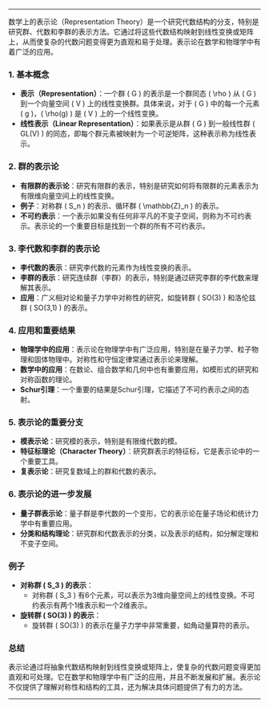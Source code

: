 
---

数学上的表示论（Representation Theory）是一个研究代数结构的分支，特别是研究群、代数和李群的表示方法。它通过将这些代数结构映射到线性变换或矩阵上，从而使复杂的代数问题变得更为直观和易于处理。表示论在数学和物理学中有着广泛的应用。

### 1. **基本概念**
- **表示（Representation）**：一个群 \( G \) 的表示是一个群同态 \( \rho \) 从 \( G \) 到一个向量空间 \( V \) 上的线性变换群。具体来说，对于 \( G \) 中的每一个元素 \( g \)，\( \rho(g) \) 是 \( V \) 上的一个线性变换。
- **线性表示（Linear Representation）**：如果表示是从群 \( G \) 到一般线性群 \( GL(V) \) 的同态，即每个群元素被映射为一个可逆矩阵，这种表示称为线性表示。

### 2. **群的表示论**
- **有限群的表示论**：研究有限群的表示，特别是研究如何将有限群的元素表示为有限维向量空间上的线性变换。
- **例子**：对称群 \( S_n \) 的表示、循环群 \( \mathbb{Z}_n \) 的表示。
- **不可约表示**：一个表示如果没有任何非平凡的不变子空间，则称为不可约表示。表示论的一个重要目标是找到一个群的所有不可约表示。

### 3. **李代数和李群的表示论**
- **李代数的表示**：研究李代数的元素作为线性变换的表示。
- **李群的表示**：研究连续群（李群）的表示，特别是通过研究李群的李代数来理解其表示。
- **应用**：广义相对论和量子力学中对称性的研究，如旋转群 \( SO(3) \) 和洛伦兹群 \( SO(3,1) \) 的表示。

### 4. **应用和重要结果**
- **物理学中的应用**：表示论在物理学中有广泛应用，特别是在量子力学、粒子物理和固体物理中。对称性和守恒定律常通过表示论来理解。
- **数学中的应用**：在数论、组合数学和几何中也有重要应用，如模形式的研究和对称函数的理论。
- **Schur引理**：一个重要的结果是Schur引理，它描述了不可约表示之间的态射。

### 5. **表示论的重要分支**
- **模表示论**：研究模的表示，特别是有限维代数的模。
- **特征标理论（Character Theory）**：研究群表示的特征标，它是表示论中的一个重要工具。
- **复表示论**：研究复数域上的群和代数的表示。

### 6. **表示论的进一步发展**
- **量子群表示论**：量子群是李代数的一个变形，它的表示论在量子场论和统计力学中有重要应用。
- **分类和结构理论**：研究群和代数表示的分类，以及表示的结构，如分解定理和不变子空间。

### 例子
- **对称群 \( S_3 \) 的表示**：
  - 对称群 \( S_3 \) 有6个元素，可以表示为3维向量空间上的线性变换。不可约表示有两个1维表示和一个2维表示。
- **旋转群 \( SO(3) \) 的表示**：
  - 旋转群 \( SO(3) \) 的表示在量子力学中非常重要，如角动量算符的表示。

### 总结
表示论通过将抽象代数结构映射到线性变换或矩阵上，使复杂的代数问题变得更加直观和可处理。它在数学和物理学中有广泛的应用，并且不断发展和扩展。表示论不仅提供了理解对称性和结构的工具，还为解决具体问题提供了有力的方法。

---





